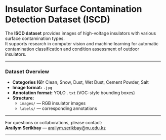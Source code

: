# Insulator Surface Contamination Detection Dataset (ISCD)

The **ISCD dataset** provides images of high-voltage insulators with various surface contamination types.  
It supports research in computer vision and machine learning for automatic contamination classification and condition assessment of outdoor insulators.

---

### Dataset Overview
- **Categories (6):** Clean, Snow, Dust, Wet Dust, Cement Powder, Salt  
- **Image format:** `.jpg`  
- **Annotation format:** YOLO `.txt` (VOC-style bounding boxes)  
- **Structure:**  
  - `images/` — RGB insulator images  
  - `labels/` — corresponding annotations  

---


For questions or collaborations, please contact:  
**Arailym Serikbay** — [arailym.serikbay@nu.edu.kz](mailto:arailym.serikbay@nu.edu.kz)

---

